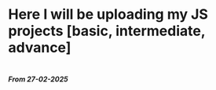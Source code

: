 <h1>Here I will be uploading my JS projects [basic, intermediate, advance]<h1>

<h5>From 27-02-2025 <h5>

